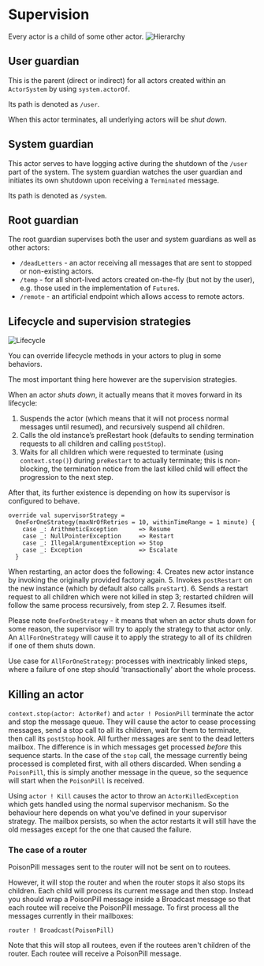 # Supervision

Every actor is a child of some other actor.
![Hierarchy](http://doc.akka.io/docs/akka/snapshot/_images/guardians.png)

## User guardian
This is the parent (direct or indirect) for all actors created within an `ActorSystem` by using `system.actorOf`.

Its path is denoted as `/user`.

When this actor terminates, all underlying actors will be *shut down*.

## System guardian
This actor serves to have logging active during the shutdown of the `/user` part of the system.
The system guardian watches the user guardian and initiates its own shutdown upon receiving a `Terminated` message.

Its path is denoted as `/system`.

## Root guardian
The root guardian supervises both the user and system guardians as well as other actors:

- `/deadLetters` - an actor receiving all messages that are sent to stopped or non-existing actors.
- `/temp` - for all short-lived actors created on-the-fly (but not by the user), e.g. those used in the implementation of `Future`s.
- `/remote` - an artificial endpoint which allows access to remote actors.


## Lifecycle and supervision strategies
![Lifecycle](http://doc.akka.io/docs/akka/snapshot/_images/actor_lifecycle1.png)

You can override lifecycle methods in your actors to plug in some behaviors.

The most important thing here however are the supervision strategies.

When an actor *shuts down*, it actually means that it moves forward in its lifecycle:

1. Suspends the actor (which means that it will not process normal messages until resumed), and recursively suspend all children.
2. Calls the old instance’s preRestart hook (defaults to sending termination requests to all children and calling `postStop`).
3. Waits for all children which were requested to terminate (using `context.stop()`) during `preRestart` to actually terminate; this is non-blocking, the termination notice from the last killed child will effect the progression to the next step.

After that, its further existence is depending on how its supervisor is configured to behave.

```
override val supervisorStrategy =
  OneForOneStrategy(maxNrOfRetries = 10, withinTimeRange = 1 minute) {
    case _: ArithmeticException      => Resume
    case _: NullPointerException     => Restart
    case _: IllegalArgumentException => Stop
    case _: Exception                => Escalate
  }
```

When restarting, an actor does the following:
4. Creates new actor instance by invoking the originally provided factory again.
5. Invokes `postRestart` on the new instance (which by default also calls `preStart`).
6. Sends a restart request to all children which were not killed in step 3; restarted children will follow the same process recursively, from step 2.
7. Resumes itself.

Please note `OneForOneStrategy` - it means that when an actor shuts down for some reason, the supervisor will try to apply the strategy to that actor only.
An `AllForOneStrategy` will cause it to apply the strategy to all of its children if one of them shuts down.

Use case for `AllForOneStrategy`: processes with inextricably linked steps, where a failure of one step should 'transactionally' abort the whole process.

## Killing an actor

`context.stop(actor: ActorRef)` and `actor ! PosionPill` terminate the actor and stop the message queue. They will cause the actor to cease processing messages, send a stop call to all its children, wait for them to terminate, then call its `postStop` hook. All further messages are sent to the dead letters mailbox.
The difference is in which messages get processed *before* this sequence starts.
In the case of the `stop` call, the message currently being processed is completed first, with all others discarded.
When sending a `PoisonPill`, this is simply another message in the queue, so the sequence will start when the `PoisonPill` is received.

Using `actor ! Kill` causes the actor to throw an `ActorKilledException` which gets handled using the normal supervisor mechanism.
So the behaviour here depends on what you've defined in your supervisor strategy.
The mailbox persists, so when the actor restarts it will still have the old messages except for the one that caused the failure.

### The case of a router
PoisonPill messages sent to the router will not be sent on to routees.

However, it will stop the router and when the router stops it also stops its children.
Each child will process its current message and then stop.
Instead you should wrap a PoisonPill message inside a Broadcast message so that each routee will receive the PoisonPill message.
To first process all the messages currently in their mailboxes:

`router ! Broadcast(PoisonPill)`

Note that this will stop all routees, even if the routees aren't children of the router.
Each routee will receive a PoisonPill message.
